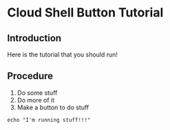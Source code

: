 # Cloud Shell Button Tutorial


## Introduction
Here is the tutorial that you should run!

## Procedure

1. Do some stuff
2. Do more of it
3. Make a button to do stuff
```shell
echo "I'm running stuff!!!"
```
